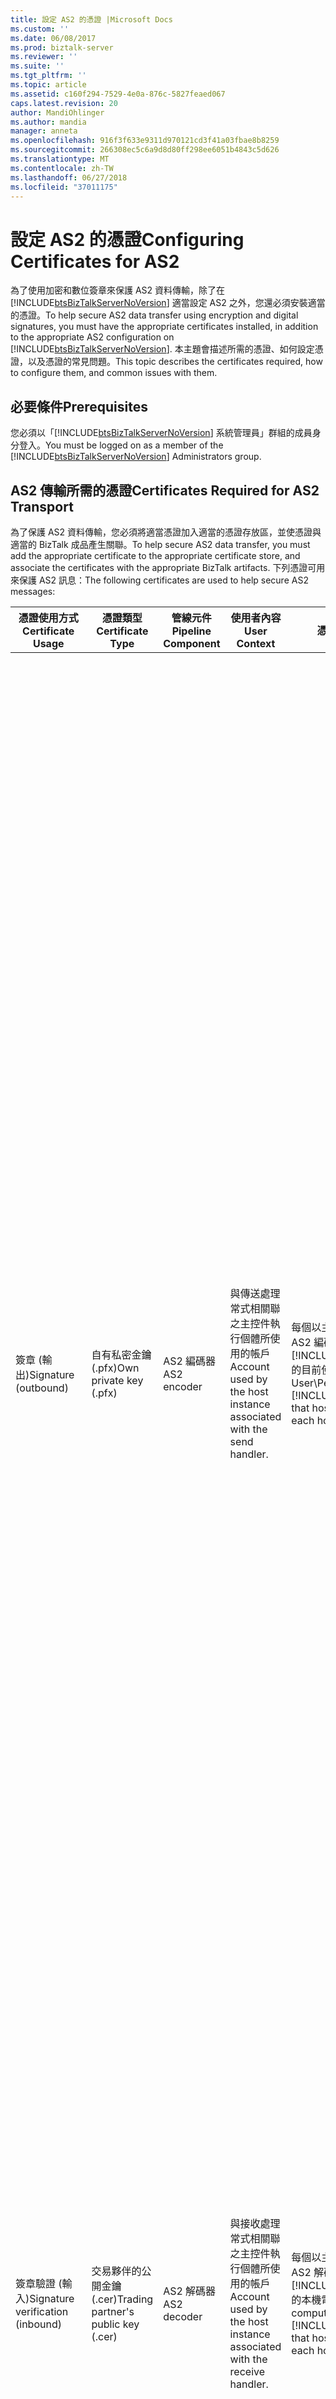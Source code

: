 ```yaml
---
title: 設定 AS2 的憑證 |Microsoft Docs
ms.custom: ''
ms.date: 06/08/2017
ms.prod: biztalk-server
ms.reviewer: ''
ms.suite: ''
ms.tgt_pltfrm: ''
ms.topic: article
ms.assetid: c160f294-7529-4e0a-876c-5827feaed067
caps.latest.revision: 20
author: MandiOhlinger
ms.author: mandia
manager: anneta
ms.openlocfilehash: 916f3f633e9311d970121cd3f41a03fbae8b8259
ms.sourcegitcommit: 266308ec5c6a9d8d80ff298ee6051b4843c5d626
ms.translationtype: MT
ms.contentlocale: zh-TW
ms.lasthandoff: 06/27/2018
ms.locfileid: "37011175"
---
```

# <a name="configuring-certificates-for-as2"></a><span data-ttu-id="27958-102">設定 AS2 的憑證</span><span class="sxs-lookup"><span data-stu-id="27958-102">Configuring Certificates for AS2</span></span>
<span data-ttu-id="27958-103">為了使用加密和數位簽章來保護 AS2 資料傳輸，除了在 [!INCLUDE[btsBizTalkServerNoVersion](../includes/btsbiztalkservernoversion-md.md)] 適當設定 AS2 之外，您還必須安裝適當的憑證。</span><span class="sxs-lookup"><span data-stu-id="27958-103">To help secure AS2 data transfer using encryption and digital signatures, you must have the appropriate certificates installed, in addition to the appropriate AS2 configuration on [!INCLUDE[btsBizTalkServerNoVersion](../includes/btsbiztalkservernoversion-md.md)].</span></span> <span data-ttu-id="27958-104">本主題會描述所需的憑證、如何設定憑證，以及憑證的常見問題。</span><span class="sxs-lookup"><span data-stu-id="27958-104">This topic describes the certificates required, how to configure them, and common issues with them.</span></span>  

## <a name="prerequisites"></a><span data-ttu-id="27958-105">必要條件</span><span class="sxs-lookup"><span data-stu-id="27958-105">Prerequisites</span></span>  
 <span data-ttu-id="27958-106">您必須以「[!INCLUDE[btsBizTalkServerNoVersion](../includes/btsbiztalkservernoversion-md.md)] 系統管理員」群組的成員身分登入。</span><span class="sxs-lookup"><span data-stu-id="27958-106">You must be logged on as a member of the [!INCLUDE[btsBizTalkServerNoVersion](../includes/btsbiztalkservernoversion-md.md)] Administrators group.</span></span>  

## <a name="certificates-required-for-as2-transport"></a><span data-ttu-id="27958-107">AS2 傳輸所需的憑證</span><span class="sxs-lookup"><span data-stu-id="27958-107">Certificates Required for AS2 Transport</span></span>  
 <span data-ttu-id="27958-108">為了保護 AS2 資料傳輸，您必須將適當憑證加入適當的憑證存放區，並使憑證與適當的 BizTalk 成品產生關聯。</span><span class="sxs-lookup"><span data-stu-id="27958-108">To help secure AS2 data transfer, you must add the appropriate certificate to the appropriate certificate store, and associate the certificates with the appropriate BizTalk artifacts.</span></span> <span data-ttu-id="27958-109">下列憑證可用來保護 AS2 訊息：</span><span class="sxs-lookup"><span data-stu-id="27958-109">The following certificates are used to help secure AS2 messages:</span></span>  


|        <span data-ttu-id="27958-110">憑證使用方式</span><span class="sxs-lookup"><span data-stu-id="27958-110">Certificate Usage</span></span>         |          <span data-ttu-id="27958-111">憑證類型</span><span class="sxs-lookup"><span data-stu-id="27958-111">Certificate Type</span></span>           | <span data-ttu-id="27958-112">管線元件</span><span class="sxs-lookup"><span data-stu-id="27958-112">Pipeline Component</span></span> |                              <span data-ttu-id="27958-113">使用者內容</span><span class="sxs-lookup"><span data-stu-id="27958-113">User Context</span></span>                              |                                                                                           <span data-ttu-id="27958-114">憑證存放區</span><span class="sxs-lookup"><span data-stu-id="27958-114">Certificate Store</span></span>                                                                                           |                                                                                                                                                                                                                                                                                                                                                            <span data-ttu-id="27958-115">定義於</span><span class="sxs-lookup"><span data-stu-id="27958-115">Where Defined</span></span>                                                                                                                                                                                                                                                                                                                                                             |
|----------------------------------|-------------------------------------|--------------------|------------------------------------------------------------------------|-------------------------------------------------------------------------------------------------------------------------------------------------------------------------------------------------------|--------------------------------------------------------------------------------------------------------------------------------------------------------------------------------------------------------------------------------------------------------------------------------------------------------------------------------------------------------------------------------------------------------------------------------------------------------------------------------------------------------------------------------------------------------------------------------------------------------------------------------------------------------------------------------------------------------------------------------------|
|       <span data-ttu-id="27958-116">簽章 (輸出)</span><span class="sxs-lookup"><span data-stu-id="27958-116">Signature (outbound)</span></span>       |       <span data-ttu-id="27958-117">自有私密金鑰 (.pfx)</span><span class="sxs-lookup"><span data-stu-id="27958-117">Own private key (.pfx)</span></span>        |    <span data-ttu-id="27958-118">AS2 編碼器</span><span class="sxs-lookup"><span data-stu-id="27958-118">AS2 encoder</span></span>     |  <span data-ttu-id="27958-119">與傳送處理常式相關聯之主控件執行個體所使用的帳戶</span><span class="sxs-lookup"><span data-stu-id="27958-119">Account used by the host instance associated with the send handler.</span></span>   |    <span data-ttu-id="27958-120">每個以主控件執行個體服務帳戶身分裝載 AS2 編碼器管線的 [!INCLUDE[btsBizTalkServerNoVersion](../includes/btsbiztalkservernoversion-md.md)] 的目前使用者\個人存放區。</span><span class="sxs-lookup"><span data-stu-id="27958-120">Current User\Personal store of each [!INCLUDE[btsBizTalkServerNoVersion](../includes/btsbiztalkservernoversion-md.md)] that hosts an AS2 encoder pipeline as each host instance service account</span></span>    | <span data-ttu-id="27958-121">-   **憑證**頁面的**群組內容** 對話方塊。</span><span class="sxs-lookup"><span data-stu-id="27958-121">-   **Certificate** page of the **Group Properties** dialog box.</span></span> <span data-ttu-id="27958-122">這是傳送已簽署的文件時所使用的預設簽署憑證。</span><span class="sxs-lookup"><span data-stu-id="27958-122">This is the default signing certificate used when sending signed documents.</span></span><br /><span data-ttu-id="27958-123">-您可以覆寫預設的憑證設定，並針對不同的合作對象改用不同的憑證。</span><span class="sxs-lookup"><span data-stu-id="27958-123">-   You can override the default certificate setting and instead use different certificates for different parties.</span></span> <span data-ttu-id="27958-124">則可以選取**覆寫群組簽章憑證**中**簽章憑證**頁面的單向協議索引標籤**協議屬性**對話方塊方塊，然後指定簽署的憑證。</span><span class="sxs-lookup"><span data-stu-id="27958-124">You can do so by selecting **Override Group Signature Certificate** in the **Signature Certificate** page of the one-way agreement tab of the **Agreement Properties** dialog box, and specify a signing certificate.</span></span> <span data-ttu-id="27958-125">如果設定這個屬性，任何 AS2 訊息解析為協議將會簽署使用提供的憑證**簽章憑證**頁面上，並不是由憑證提供做為 BizTalk 群組屬性的一部分。</span><span class="sxs-lookup"><span data-stu-id="27958-125">If this property is set, whichever AS2 message resolves to the agreement will be signed using the certificate provided in the **Signature Certificate** page and not by the certificate provided as part of the BizTalk Group properties.</span></span> |
| <span data-ttu-id="27958-126">簽章驗證 (輸入)</span><span class="sxs-lookup"><span data-stu-id="27958-126">Signature verification (inbound)</span></span> | <span data-ttu-id="27958-127">交易夥伴的公開金鑰 (.cer)</span><span class="sxs-lookup"><span data-stu-id="27958-127">Trading partner's public key (.cer)</span></span> |    <span data-ttu-id="27958-128">AS2 解碼器</span><span class="sxs-lookup"><span data-stu-id="27958-128">AS2 decoder</span></span>     | <span data-ttu-id="27958-129">與接收處理常式相關聯之主控件執行個體所使用的帳戶</span><span class="sxs-lookup"><span data-stu-id="27958-129">Account used by the host instance associated with the receive handler.</span></span> | <span data-ttu-id="27958-130">每個以主控件執行個體服務帳戶身分裝載 AS2 解碼器管線的 [!INCLUDE[btsBizTalkServerNoVersion](../includes/btsbiztalkservernoversion-md.md)] 的本機電腦\其他人存放區。</span><span class="sxs-lookup"><span data-stu-id="27958-130">Local computer\Other People store of each [!INCLUDE[btsBizTalkServerNoVersion](../includes/btsbiztalkservernoversion-md.md)] that hosts an AS2 decoder pipeline as each host instance service account</span></span> |                                                                                                                                                                                                                                                           <span data-ttu-id="27958-131">**憑證**頁面的**合作對象屬性** 對話方塊**附註：** 用來驗證簽章，合作對象必須是唯一從用來為其他驗證簽章的憑證的憑證合作對象。</span><span class="sxs-lookup"><span data-stu-id="27958-131">**Certificate** page of the **Party Properties** dialog box **Note:**  The certificate used to verify a signature for a party must be unique from the certificates used to verify signatures for other parties.</span></span>                                                                                                                                                                                                                                                            |
|      <span data-ttu-id="27958-132">加密 (輸出)</span><span class="sxs-lookup"><span data-stu-id="27958-132">Encryption (outbound)</span></span>       | <span data-ttu-id="27958-133">交易夥伴的公開金鑰 (.cer)</span><span class="sxs-lookup"><span data-stu-id="27958-133">Trading partner's public key (.cer)</span></span> |    <span data-ttu-id="27958-134">AS2 編碼器</span><span class="sxs-lookup"><span data-stu-id="27958-134">AS2 encoder</span></span>     |  <span data-ttu-id="27958-135">與傳送處理常式相關聯之主控件執行個體所使用的帳戶</span><span class="sxs-lookup"><span data-stu-id="27958-135">Account used by the host instance associated with the send handler.</span></span>   |                    <span data-ttu-id="27958-136">每個裝載 AS2 編碼器管線的 [!INCLUDE[btsBizTalkServerNoVersion](../includes/btsbiztalkservernoversion-md.md)] 的本機電腦\其他人存放區</span><span class="sxs-lookup"><span data-stu-id="27958-136">Local computer\Other People store of each [!INCLUDE[btsBizTalkServerNoVersion](../includes/btsbiztalkservernoversion-md.md)] that hosts an AS2 encoder pipeline</span></span>                    |                                                                                                                                                                                                                                                                                                                                   <span data-ttu-id="27958-137">**憑證**頁面的**傳送埠屬性**對話方塊</span><span class="sxs-lookup"><span data-stu-id="27958-137">**Certificate** page of the **Send Port Properties** dialog box</span></span>                                                                                                                                                                                                                                                                                                                                    |
|       <span data-ttu-id="27958-138">解密 (輸入)</span><span class="sxs-lookup"><span data-stu-id="27958-138">Decryption (inbound)</span></span>       |       <span data-ttu-id="27958-139">自有私密金鑰 (.pfx)</span><span class="sxs-lookup"><span data-stu-id="27958-139">Own private key (.pfx)</span></span>        |    <span data-ttu-id="27958-140">AS2 解碼器</span><span class="sxs-lookup"><span data-stu-id="27958-140">AS2 decoder</span></span>     | <span data-ttu-id="27958-141">與接收處理常式相關聯之主控件執行個體所使用的帳戶</span><span class="sxs-lookup"><span data-stu-id="27958-141">Account used by the host instance associated with the receive handler.</span></span> |    <span data-ttu-id="27958-142">每個以主控件執行個體服務帳戶身分裝載 AS2 解碼器管線的 [!INCLUDE[btsBizTalkServerNoVersion](../includes/btsbiztalkservernoversion-md.md)] 的目前使用者\個人存放區。</span><span class="sxs-lookup"><span data-stu-id="27958-142">Current User\Personal store of each [!INCLUDE[btsBizTalkServerNoVersion](../includes/btsbiztalkservernoversion-md.md)] that hosts an AS2 decoder pipeline as each host instance service account</span></span>    |                                                                                                                                                                                                                        <span data-ttu-id="27958-143">「AS2 解碼器」會根據訊息中的憑證資訊來判斷憑證。</span><span class="sxs-lookup"><span data-stu-id="27958-143">The AS2 Decoder will determine the certificate based upon certificate information in the message.</span></span><br /><br /> <span data-ttu-id="27958-144">對於 BizTalk MIME 解碼器，憑證必須位於**憑證**用來接收訊息的主控件的頁面。</span><span class="sxs-lookup"><span data-stu-id="27958-144">For the BizTalk MIME Decoder, the certificate must be in the **Certificate** page of the host used for receiving the message.</span></span> <span data-ttu-id="27958-145">這不一定適用於「AS2 解碼器」。</span><span class="sxs-lookup"><span data-stu-id="27958-145">This is not necessary for the AS2 Decoder.</span></span>                                                                                                                                                                                                                        |

## <a name="certificate-signing-for-outgoing-messages"></a><span data-ttu-id="27958-146">外寄訊息的憑證簽署</span><span class="sxs-lookup"><span data-stu-id="27958-146">Certificate Signing for Outgoing Messages</span></span>  
 <span data-ttu-id="27958-147">外寄 AS2 訊息會以 BizTalk 群組屬性所定義的預設憑證簽署。</span><span class="sxs-lookup"><span data-stu-id="27958-147">Outgoing AS2 messages are signed using a default certificate defined as part of the BizTalk Group properties.</span></span> <span data-ttu-id="27958-148">但在某些情況下，接收訊息的合作對象可能希望訊息是以他們提供的私人憑證來簽署，或希望傳送給他們的外寄訊息是以不同的憑證來簽署。</span><span class="sxs-lookup"><span data-stu-id="27958-148">However, there could be scenarios where the party receiving the messages wants the messages to be signed with a private certificate that they provide or expect a different certificate to be used when signing outgoing messages for them.</span></span> <span data-ttu-id="27958-149">如果您選取 啟用此案例中的簽署外寄訊息使用其他憑證**覆寫群組簽章憑證**中**簽章憑證**頁面的單向協議索引標籤**協議屬性**對話方塊方塊中，並指定簽署的憑證。</span><span class="sxs-lookup"><span data-stu-id="27958-149">This scenario of signing outgoing messages using other certificates is enabled if you select the **Override Group Signature Certificate** in the **Signature Certificate** page of the one-way agreement tab of the **Agreement Properties** dialog box, and specify a signing certificate.</span></span> <span data-ttu-id="27958-150">如果某個憑證指定在合作對象的 AS2 協議中，即會使用該憑證簽署外寄訊息。</span><span class="sxs-lookup"><span data-stu-id="27958-150">If a certificate is specified as part of the AS2 agreement for a party, that certificate is used for signing outgoing messages.</span></span> <span data-ttu-id="27958-151">如果未針對合作對象定義任何憑證，則會使用 BizTalk 群組屬性所指定的預設憑證。</span><span class="sxs-lookup"><span data-stu-id="27958-151">If no certificate is defined for the party, the default certificate specified as part of the BizTalk Group properties is used.</span></span>  

## <a name="adding-certificates-to-the-certificate-stores"></a><span data-ttu-id="27958-152">將憑證加入憑證存放區</span><span class="sxs-lookup"><span data-stu-id="27958-152">Adding Certificates to the Certificate Stores</span></span>  
 <span data-ttu-id="27958-153">如需詳細資訊，請參閱 < 顯示憑證管理主控台 > 一節[安裝 WCF 配接器的憑證](../core/installing-certificates-for-the-wcf-adapters.md)，並將[憑證精靈公用程式](../core/certificate-wizard-utility.md)主題。</span><span class="sxs-lookup"><span data-stu-id="27958-153">For more information, see the "Displaying the Certificates Management Console" section of [Installing Certificates for the WCF Adapters](../core/installing-certificates-for-the-wcf-adapters.md), as well as the [Certificate Wizard Utility](../core/certificate-wizard-utility.md) topic.</span></span>  

> [!IMPORTANT]
>  <span data-ttu-id="27958-154">只有在針對其登入認證與主控件執行個體相關聯的使用者載入使用者設定檔時，個人憑證存放區才能用於訊息處理。</span><span class="sxs-lookup"><span data-stu-id="27958-154">The Personal certificate store will be available for message processing only if the user profile is loaded for the user whose logon credentials are associated with the host instance.</span></span> <span data-ttu-id="27958-155">個人存放區是用於簽章和解密憑證 (使用者專屬的私密金鑰)。</span><span class="sxs-lookup"><span data-stu-id="27958-155">The Personal store is used for signing and decryption certificates (the user's own private key).</span></span> <span data-ttu-id="27958-156">預設會為內含式主控件執行個體載入使用者設定檔，但是不會為外掛式主控件執行個體載入使用者設定檔。</span><span class="sxs-lookup"><span data-stu-id="27958-156">The user profile is loaded by default for the in-process host instance; however, the user profile is not loaded by default for the isolated host instance.</span></span> <span data-ttu-id="27958-157">您可以讓應用程式針對外掛式主控件載入使用者設定檔。</span><span class="sxs-lookup"><span data-stu-id="27958-157">You can have an application load the user profile for the isolated host.</span></span> <span data-ttu-id="27958-158">或者，您也可以為內含式主控件執行個體和外掛式主控件執行個體使用相同的登入，以解決這個問題。</span><span class="sxs-lookup"><span data-stu-id="27958-158">Alternatively, you can work around this issue by using the same logon for the in-process host instance and the isolated host instance.</span></span>  

## <a name="generating-certificates"></a><span data-ttu-id="27958-159">產生憑證</span><span class="sxs-lookup"><span data-stu-id="27958-159">Generating Certificates</span></span>  
 <span data-ttu-id="27958-160">您可以向憑證授權單位 (CA) 取得憑證；但要求憑證的步驟可能會隨 CA 而不同。</span><span class="sxs-lookup"><span data-stu-id="27958-160">Certificates can be obtained from a Certificate Authority (CA); however the steps to request a certificate can vary between CAs.</span></span> <span data-ttu-id="27958-161">在提交憑證要求之前，請先檢閱憑證授權單位的網站所提供的資訊。</span><span class="sxs-lookup"><span data-stu-id="27958-161">Review the information provided on the Certificate Authority’s Web site before submitting any certificate requests.</span></span>  

> [!IMPORTANT]
>  <span data-ttu-id="27958-162">AS2 傳輸所使用的憑證必須有憑證預定使用方式的必要屬性。</span><span class="sxs-lookup"><span data-stu-id="27958-162">Certificates used for AS2 transport must have the attributes required for their intended use.</span></span> <span data-ttu-id="27958-163">簽署和簽章驗證**金鑰使用方法**憑證的屬性必須是**數位簽章**。</span><span class="sxs-lookup"><span data-stu-id="27958-163">For signing and signature verification, the **Key Usage** attribute of the certificate must be **Digital Signature**.</span></span> <span data-ttu-id="27958-164">加密和解密**金鑰使用方法**憑證的屬性必須是**資料編密**或**金鑰編密**。</span><span class="sxs-lookup"><span data-stu-id="27958-164">For encryption and decryption, the **Key Usage** attribute of the certificate must be **Data Encipherment** or **Key Encipherment**.</span></span> <span data-ttu-id="27958-165">您可以確認**金鑰使用方法**屬性，請按兩下憑證，然後按一下**詳細資料**索引標籤**憑證** 對話方塊中，並檢查**金鑰使用方法**欄位。</span><span class="sxs-lookup"><span data-stu-id="27958-165">You can verify the **Key Usage** attribute by double-clicking the certificate, clicking the **Details** tab in the **Certificate** dialog box, and checking the **Key Usage** field.</span></span>  

 <span data-ttu-id="27958-166">您也可以使用「憑證服務」，在 Windows Server 2003 或 Windows Server 2000 中產生憑證，但您的合作對象可能只會將這些憑證用於測試目的，因為這些憑證是自我簽署的憑證，而非公用 CA 所簽署的憑證。</span><span class="sxs-lookup"><span data-stu-id="27958-166">You can also generate certificates in Windows Server 2008 by using Certificate Services, however your partner may only accept these certificates for test purposes as they are self-signed instead of signed by a public CA.</span></span> <span data-ttu-id="27958-167">如需有關如何使用憑證服務來要求憑證的詳細資訊，請下載**Windows Server 2008 Active Directory 憑證服務逐步指南**從[Windows Server 2008 逐步指南](http://go.microsoft.com/fwlink/?LinkId=187916) ([http://go.microsoft.com/fwlink/?LinkId=187916](http://go.microsoft.com/fwlink/?LinkId=187916)).</span><span class="sxs-lookup"><span data-stu-id="27958-167">For more information on using Certificate Services to request certificates, download **Windows Server 2008 Active Directory Certificate Services Step-By-Step Guide** from [Windows Server 2008 Step-by-Step Guides](http://go.microsoft.com/fwlink/?LinkId=187916) ([http://go.microsoft.com/fwlink/?LinkId=187916](http://go.microsoft.com/fwlink/?LinkId=187916)).</span></span>  

### <a name="to-configure-a-certificate-for-signing-outgoing-as2-messages"></a><span data-ttu-id="27958-168">若要設定用以簽署外寄 AS2 訊息的憑證</span><span class="sxs-lookup"><span data-stu-id="27958-168">To configure a certificate for signing outgoing AS2 messages</span></span>  

1. <span data-ttu-id="27958-169">在 [!INCLUDE[btsBizTalkServerNoVersion](../includes/btsbiztalkservernoversion-md.md)]管理主控台中，以滑鼠右鍵按一下**BizTalk 群組**節點，然後再按一下**屬性**。</span><span class="sxs-lookup"><span data-stu-id="27958-169">In the [!INCLUDE[btsBizTalkServerNoVersion](../includes/btsbiztalkservernoversion-md.md)] Administration console, right-click the **BizTalk Group** node, and then click **Properties**.</span></span>  

2. <span data-ttu-id="27958-170">在主控台樹狀目錄中的**群組內容** 對話方塊中，按一下**憑證**。</span><span class="sxs-lookup"><span data-stu-id="27958-170">In the console tree of the **Group Properties** dialog box, click **Certificate**.</span></span>  

3. <span data-ttu-id="27958-171">在 **憑證**窗格中，按一下**瀏覽**，尋找您想要用於簽署的憑證，然後按一下**確定**。</span><span class="sxs-lookup"><span data-stu-id="27958-171">In the **Certificate** pane, click **Browse**, find the certificate you want to use for signing, and then click **OK**.</span></span>  

   > [!NOTE]
   >  <span data-ttu-id="27958-172">您可以只輸入憑證指紋，而不需要輸入憑證的一般名稱。</span><span class="sxs-lookup"><span data-stu-id="27958-172">Instead of entering the common name of the certificate, you can enter just the thumbprint.</span></span> <span data-ttu-id="27958-173">您可以在 MMC 或檔案系統中，按一下 憑證存放區中按兩下憑證，以取得憑證指紋**詳細資料**索引標籤上，按一下**指紋**欄位，然後複製憑證指紋.</span><span class="sxs-lookup"><span data-stu-id="27958-173">You can get the thumbprint by double-clicking the certificate in the certificate store in MMC or in the file system, clicking the **Details** tab, clicking the **Thumbprint** field, and copying the thumbprint.</span></span>  

4. <span data-ttu-id="27958-174">按一下 [確定] 。</span><span class="sxs-lookup"><span data-stu-id="27958-174">Click **OK**.</span></span>  

### <a name="to-configure-a-certificate-for-signing-outgoing-as2-messages-for-a-specific-party"></a><span data-ttu-id="27958-175">若要為特定合作對象設定用以簽署外寄 AS2 訊息的憑證</span><span class="sxs-lookup"><span data-stu-id="27958-175">To configure a certificate for signing outgoing AS2 messages for a specific party</span></span>  

1. <span data-ttu-id="27958-176">在 [!INCLUDE[btsBizTalkServerNoVersion](../includes/btsbiztalkservernoversion-md.md)]管理主控台中，按一下**合作對象**節點。</span><span class="sxs-lookup"><span data-stu-id="27958-176">In the [!INCLUDE[btsBizTalkServerNoVersion](../includes/btsbiztalkservernoversion-md.md)] Administration console, click the **Parties** node.</span></span> <span data-ttu-id="27958-177">從**合作對象與商務設定檔**窗格中，從**協議**區段，以滑鼠右鍵按一下 建立與特定合作對象交換訊息的協議，然後按一下  **屬性**。</span><span class="sxs-lookup"><span data-stu-id="27958-177">From the **Parties and Business Profiles** pane, from the **Agreements** section, right-click the agreement that is created for exchanging messages with a specific party, and click **Properties**.</span></span>  

2. <span data-ttu-id="27958-178">在單向協議索引標籤上，按一下 **簽章憑證**。</span><span class="sxs-lookup"><span data-stu-id="27958-178">On a one-way agreement tab, click **Signature Certificates**.</span></span>  

3. <span data-ttu-id="27958-179">選取 **覆寫群組簽章憑證**核取方塊，以使用此頁面中的憑證簽署外寄 AS2 訊息和 MDN。</span><span class="sxs-lookup"><span data-stu-id="27958-179">Select the **Override group signing certificate** check box to use the certificate provided in this page for signing outgoing AS2 messages and MDN.</span></span>  

4. <span data-ttu-id="27958-180">按一下 **瀏覽**顯示**選取憑證**對話方塊中，您在其中選取要套用此合作對象所傳輸訊息的簽章憑證。</span><span class="sxs-lookup"><span data-stu-id="27958-180">Click **Browse** to display the **Select Certificate** dialog box, where you select the signature certificate to apply to messages transmitted by this party.</span></span>  

5. <span data-ttu-id="27958-181">**一般名稱**文字方塊會顯示所選憑證的描述。</span><span class="sxs-lookup"><span data-stu-id="27958-181">The **Common Name** text box displays a description of the selected certificate.</span></span>  

6. <span data-ttu-id="27958-182">**指紋**文字方塊會顯示憑證的指紋。</span><span class="sxs-lookup"><span data-stu-id="27958-182">The **Thumbprint** text box displays the thumbprint of certificate.</span></span> <span data-ttu-id="27958-183">憑證指紋的格式為 HHHH HHHH HHHH HHHH HHHH HHHH HHHH HHHH HHHH HHHH，其中 H 是十六進位數字 (0 到 9 的數字或是 A 到 F 的字母)。</span><span class="sxs-lookup"><span data-stu-id="27958-183">The certificate thumbprint has the format HHHH HHHH HHHH HHHH HHHH HHHH HHHH HHHH HHHH HHHH, where H is a hexadecimal digit (a number from 0 through 9 or a letter from A through F).</span></span>  

7. <span data-ttu-id="27958-184">按一下 **移除憑證**移除選取的憑證。</span><span class="sxs-lookup"><span data-stu-id="27958-184">Click **Remove Certificate** to remove the selected certificate.</span></span>  

8. <span data-ttu-id="27958-185">按一下 **確定**來驗證變更，然後關閉對話方塊。</span><span class="sxs-lookup"><span data-stu-id="27958-185">Click **OK** to validate the changes and then close the dialog box.</span></span>  

### <a name="to-configure-a-certificate-for-verifying-the-digital-signature-of-an-incoming-as2-messages"></a><span data-ttu-id="27958-186">若要設定憑證來確認內送 AS2 訊息的數位簽章</span><span class="sxs-lookup"><span data-stu-id="27958-186">To configure a certificate for verifying the digital signature of an incoming AS2 messages</span></span>  

1. <span data-ttu-id="27958-187">在 [!INCLUDE[btsBizTalkServerNoVersion](../includes/btsbiztalkservernoversion-md.md)]管理主控台中，開啟**BizTalk 群組**節點，然後再按一下**合作對象**節點。</span><span class="sxs-lookup"><span data-stu-id="27958-187">In the [!INCLUDE[btsBizTalkServerNoVersion](../includes/btsbiztalkservernoversion-md.md)] Administration console, open the **BizTalk Group** node, and then click the **Parties** node.</span></span>  

2. <span data-ttu-id="27958-188">在 **合作對象與商務設定檔**窗格中，以滑鼠右鍵按一下合作對象，您將會收到已簽署訊息，然後按一下**屬性**。</span><span class="sxs-lookup"><span data-stu-id="27958-188">In the **Parties and Business Profiles** pane, right-click the party that you will be receiving signed messages from, and then click **Properties**.</span></span>  

3. <span data-ttu-id="27958-189">在主控台樹狀目錄中，按一下**憑證**。</span><span class="sxs-lookup"><span data-stu-id="27958-189">In the console tree, click **Certificate**.</span></span>  

4. <span data-ttu-id="27958-190">在 **憑證**窗格中，按一下**瀏覽**，尋找您想要用來驗證數位簽章的憑證，然後按一下**確定**。</span><span class="sxs-lookup"><span data-stu-id="27958-190">In the **Certificate** pane, click **Browse**, find the certificate you want to use for verifying the digital signature, and then click **OK**.</span></span>  

   > [!NOTE]
   >  <span data-ttu-id="27958-191">您可以只輸入憑證指紋，而不需要輸入憑證的一般名稱。</span><span class="sxs-lookup"><span data-stu-id="27958-191">Instead of entering the common name of the certificate, you can enter just the thumbprint.</span></span> <span data-ttu-id="27958-192">您可以在 MMC 或檔案系統中，按一下 憑證存放區中按兩下憑證，以取得憑證指紋**詳細資料**索引標籤上，按一下**指紋**欄位，然後複製憑證指紋.</span><span class="sxs-lookup"><span data-stu-id="27958-192">You can get the thumbprint by double-clicking the certificate in the certificate store in MMC or in the file system, clicking the **Details** tab, clicking the **Thumbprint** field, and copying the thumbprint.</span></span>  

5. <span data-ttu-id="27958-193">按一下 [確定] 。</span><span class="sxs-lookup"><span data-stu-id="27958-193">Click **OK**.</span></span>  

### <a name="to-configure-a-certificate-for-encrypting-an-outgoing-as2-messages"></a><span data-ttu-id="27958-194">若要設定憑證來加密外寄 AS2 訊息</span><span class="sxs-lookup"><span data-stu-id="27958-194">To configure a certificate for encrypting an outgoing AS2 messages</span></span>  

1. <span data-ttu-id="27958-195">在 [[!INCLUDE[btsBizTalkServerNoVersion](../includes/btsbiztalkservernoversion-md.md)]管理主控台中，開啟**BizTalk 群組**節點，開啟**應用程式**] 節點，開啟的節點**應用程式**，其中包含傳送埠，您會在傳送加密的訊息。</span><span class="sxs-lookup"><span data-stu-id="27958-195">In the [!INCLUDE[btsBizTalkServerNoVersion](../includes/btsbiztalkservernoversion-md.md)] Administration console, open the **BizTalk Group** node, open the **Applications** node, and open the node of the **application** that contains the send port that you will be sending the encrypted message on.</span></span>  

2. <span data-ttu-id="27958-196">開啟**傳送埠**節點，以滑鼠右鍵按一下傳送埠，然後**屬性**。</span><span class="sxs-lookup"><span data-stu-id="27958-196">Open the **Send Ports** node, right-click the send port, and then click **Properties**.</span></span>  

3. <span data-ttu-id="27958-197">在主控台樹狀目錄中，按一下**憑證**。</span><span class="sxs-lookup"><span data-stu-id="27958-197">In the console tree, click **Certificate**.</span></span>  

4. <span data-ttu-id="27958-198">在 **憑證**窗格中，按一下**瀏覽**，尋找您要使用加密，然後按一下 憑證**確定**。</span><span class="sxs-lookup"><span data-stu-id="27958-198">In the **Certificate** pane, click **Browse**, find the certificate that you want to use for encryption, and then click **OK**.</span></span>  

   > [!NOTE]
   >  <span data-ttu-id="27958-199">您可以只輸入憑證指紋，而不需要輸入憑證的一般名稱。</span><span class="sxs-lookup"><span data-stu-id="27958-199">Instead of entering the common name of the certificate, you can enter just the thumbprint.</span></span> <span data-ttu-id="27958-200">您可以在 MMC 或檔案系統中，按一下 憑證存放區中按兩下憑證，以取得憑證指紋**詳細資料**索引標籤上，按一下**指紋**欄位，然後複製憑證指紋.</span><span class="sxs-lookup"><span data-stu-id="27958-200">You can get the thumbprint by double-clicking the certificate in the certificate store in MMC or in the file system, clicking the **Details** tab, clicking the **Thumbprint** field, and copying the thumbprint.</span></span>  

5. <span data-ttu-id="27958-201">按一下 [確定] 。</span><span class="sxs-lookup"><span data-stu-id="27958-201">Click **OK**.</span></span>  

## <a name="see-also"></a><span data-ttu-id="27958-202">另請參閱</span><span class="sxs-lookup"><span data-stu-id="27958-202">See Also</span></span>  
 <span data-ttu-id="27958-203">[AS2 安全性](../core/as2-security.md) </span><span class="sxs-lookup"><span data-stu-id="27958-203">[AS2 Security](../core/as2-security.md) </span></span>  
 <span data-ttu-id="27958-204">[設定簽章、 壓縮和 AS2 傳輸中加密](../core/configuring-signing-compression-and-encryption-in-as2-transport.md) </span><span class="sxs-lookup"><span data-stu-id="27958-204">[Configuring Signing, Compression, and Encryption in AS2 Transport](../core/configuring-signing-compression-and-encryption-in-as2-transport.md) </span></span>  
 <span data-ttu-id="27958-205">[AS2 方案架構](../core/as2-solution-architecture.md) </span><span class="sxs-lookup"><span data-stu-id="27958-205">[AS2 Solution Architecture](../core/as2-solution-architecture.md) </span></span>  
 [<span data-ttu-id="27958-206">安裝 WCF 配接器的憑證</span><span class="sxs-lookup"><span data-stu-id="27958-206">Installing Certificates for the WCF Adapters</span></span>](../core/installing-certificates-for-the-wcf-adapters.md)